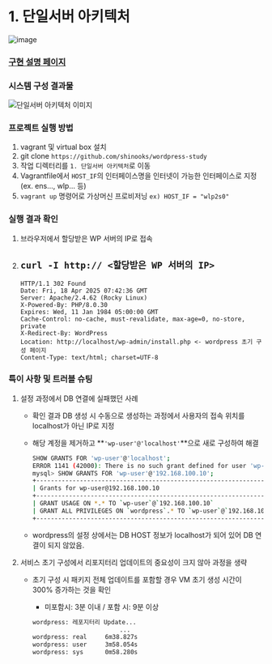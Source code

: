 # 1. 단일서버 아키텍처
![image](https://github.com/user-attachments/assets/8ce2fb05-1238-45a8-8c6b-f58d02edd984)
### [구현 설명 페이지](https://tinted-tapir-06c.notion.site/1-1de07373030f811e9940c6055bac6791?pvs=74)



### 시스템 구성 결과물
![단일서버 아키텍처 이미지](https://github.com/user-attachments/assets/61a67152-d2c8-4212-a03b-a6ffaad52e4a)

### 프로젝트 실행 방법
1. vagrant 및 virtual box 설치
2. git clone `https://github.com/shinooks/wordpress-study`
2. 작업 디렉터리를 `1. 단일서버 아키텍처`로 이동
3. Vagrantfile에서 `HOST_IF`의 인터페이스명을 인터넷이 가능한 인터페이스로 지정 (ex. ens..., wlp... 등)
4. `vagrant up` 명령어로 가상머신 프로비저닝
  `ex) HOST_IF = "wlp2s0"`

### 실행 결과 확인
1. 브라우저에서 할당받은 WP 서버의 IP로 접속
2. `curl -I http:// <할당받은 WP 서버의 IP>`
    --
    ```
    HTTP/1.1 302 Found
    Date: Fri, 18 Apr 2025 07:42:36 GMT
    Server: Apache/2.4.62 (Rocky Linux)
    X-Powered-By: PHP/8.0.30
    Expires: Wed, 11 Jan 1984 05:00:00 GMT
    Cache-Control: no-cache, must-revalidate, max-age=0, no-store, private
    X-Redirect-By: WordPress
    Location: http://localhost/wp-admin/install.php <- wordpress 초기 구성 페이지
    Content-Type: text/html; charset=UTF-8
    ```

### 특이 사항 및 트러블 슈팅
1. 설정 과정에서 DB 연결에 실패했던 사례
    - 확인 결과 DB 생성 시 수동으로 생성하는 과정에서 사용자의 접속 위치를 localhost가 아닌 IP로 지정
    - 해당 계정을 제거하고 **`'wp-user'@'localhost'`**으로 새로 구성하여 해결
        
        ```bash
        SHOW GRANTS FOR 'wp-user'@'localhost';
        ERROR 1141 (42000): There is no such grant defined for user 'wp-user' on host 'localhost'
        mysql> SHOW GRANTS FOR 'wp-user'@'192.168.100.10';
        +--------------------------------------------------------------------+
        | Grants for wp-user@192.168.100.10                                   |
        +--------------------------------------------------------------------+
        | GRANT USAGE ON *.* TO `wp-user`@`192.168.100.10`                    |
        | GRANT ALL PRIVILEGES ON `wordpress`.* TO `wp-user`@`192.168.100.10` |
        +--------------------------------------------------------------------+
        
        ```
        
    - wordpress의 설정 상에서는 DB HOST 정보가 localhost가 되어 있어 DB 연결이 되지 않았음.
2. 서비스 초기 구성에서 리포지터리 업데이트의 중요성이 크지 않아 과정을 생략
    - 초기 구성 시 패키지 전체 업데이트를 포함할 경우 VM 초기 생성 시간이 300% 증가하는 것을 확인
        - 미포함시: 3분 이내 / 포함 시: 9분 이상
        
        ```bash
        wordpress: 레포지터리 Update...
        						...
        wordpress: real     6m38.827s
        wordpress: user     3m58.054s
        wordpress: sys      0m58.280s
        ```
        